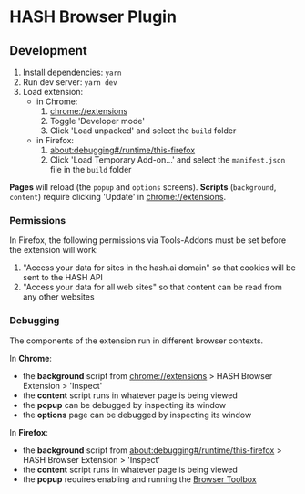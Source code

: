 # HASH Browser Plugin

## Development

1. Install dependencies: `yarn`
1. Run dev server: `yarn dev`
1. Load extension:
   - in Chrome:
     1. [chrome://extensions](chrome://extensions)
     1. Toggle 'Developer mode'
     1. Click 'Load unpacked' and select the `build` folder
   - in Firefox:
     1. [about:debugging#/runtime/this-firefox](about:debugging#/runtime/this-firefox)
     1. Click 'Load Temporary Add-on...' and select the `manifest.json` file in the `build` folder

**Pages** will reload (the `popup` and `options` screens).
**Scripts** (`background`, `content`) require clicking 'Update' in [chrome://extensions](chrome://extensions).

### Permissions

In Firefox, the following permissions via Tools-Addons must be set before the extension will work:

1. "Access your data for sites in the hash.ai domain" so that cookies will be sent to the HASH API
1. "Access your data for all web sites" so that content can be read from any other websites

### Debugging

The components of the extension run in different browser contexts.

In **Chrome**:

- the **background** script from [chrome://extensions](chrome://extensions) > HASH Browser Extension > 'Inspect'
- the **content** script runs in whatever page is being viewed
- the **popup** can be debugged by inspecting its window
- the **options** page can be debugged by inspecting its window

In **Firefox**:

- the **background** script from [about:debugging#/runtime/this-firefox](about:debugging#/runtime/this-firefox) > HASH Browser Extension > 'Inspect'
- the **content** script runs in whatever page is being viewed
- the **popup** requires enabling and running the [Browser Toolbox](https://firefox-source-docs.mozilla.org/devtools-user/browser_toolbox/index.html)
